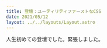 ```yaml
---
title: 登壇：ユーティリティファーストなCSS
date: 2021/05/12
layout: ../../layouts/Layout.astro
---
```


人生初めての登壇でした。緊張しました。
